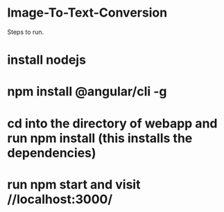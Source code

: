 # Image-To-Text-Conversion
Steps to run.
# install nodejs 
# npm install @angular/cli -g
# cd into the directory of webapp and run npm install (this installs the dependencies)
# run npm start and visit //localhost:3000/
